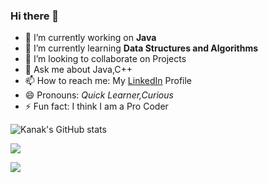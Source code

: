 ### Hi there 👋

- 🔭 I’m currently working on **Java**
- 🌱 I’m currently learning **Data Structures and Algorithms**
- 👯 I’m looking to collaborate on Projects
- 💬 Ask me about Java,C++
- 📫 How to reach me: My [LinkedIn](https://www.linkedin.com/in/kanak-khandelwal-8957831b3) Profile
- 😄 Pronouns: *Quick Learner,Curious*
- ⚡ Fun fact: I think I am a Pro Coder

![Kanak's GitHub stats](https://github-readme-stats.vercel.app/api?username=kanakkhandelwal25&show_icons=true&theme=algolia)

<img align="center" src="https://github-readme-stats.vercel.app/api/top-langs/?username=kanakkhandelwal25&theme=algolia" />

![](https://img.shields.io/badge/OS-WINDOWS-informational?style=flat&logo=<LOGO_NAME>&logoColor=white&color=2bbc8a)


